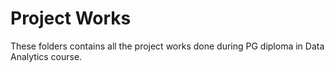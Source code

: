 # Project Works
These folders contains all the project works done during PG diploma in Data Analytics course.
